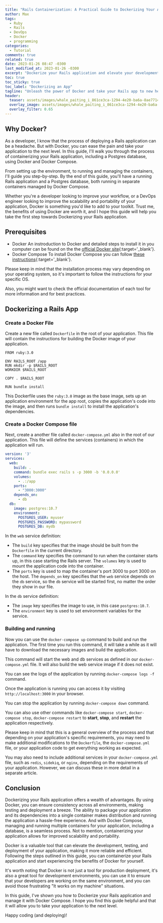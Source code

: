 ```yaml
---
title: "Rails Containerization: A Practical Guide to Dockerizing Your App"
author: Max
tags:
  - Ruby
  - Rails
  - DevOps
  - Docker
  - programming
categories:
  - Tutorial
comments: true
related: true
date: 2023-01-26 08:47 -0300
last_modified_at: 2023-01-26 -0300
excerpt: "Dockerize your Rails application and elevate your development, testing, and deployment process with this step-by-step guide. Experience the reliability and efficiency of Docker for yourself and take your application to the next level."
toc: true
toc_sticky: true
toc_label: "Dockerizing an App"
tagline: "Unleash the power of Docker and take your Rails app to new heights with this easy-peasy step-by-step guide"
header:
  teaser: assets/images/whale_paiting_i_861ce3ca-1294-4e20-ba6a-8ae77145af65.png
  overlay_image: assets/images/whale_paiting_i_861ce3ca-1294-4e20-ba6a-8ae77145af65.png
  overlay_filter: 0.65
---
```

## Why Docker?
As a developer, I know that the process of deploying a Rails application can be a headache. But with Docker, you can ease the pain and take your application to the next level. In this guide, I'll walk you through the process of containerizing your Rails application, including a Postgres database, using Docker and Docker Compose.

From setting up the environment, to running and managing the containers, I'll guide you step-by-step. By the end of this guide, you'll have a running Rails application and a Postgres database, both running in separate containers managed by Docker Compose.

Whether you're a developer looking to improve your workflow, or a DevOps engineer looking to improve the scalability and portability of your application, Docker is something you'd like to add to your toolkit. Trust me, the benefits of using Docker are worth it, and I hope this guide will help you take the first step towards Dockerizing your Rails application.

## Prerequisites
* Docker
    An instroduction to Docker and detailed steps to install it in you computer can be found on the the [official Docker site](https://www.docker.com/get-started/){:target='_blank'}.
* Docker Compose
    To install Docker Compose you can follow [these instructions](https://docs.docker.com/compose/install/){:target='_blank'}.

Please keep in mind that the installation process may vary depending on your operating system, so it's important to follow the instructions for your specific OS.

Also, you might want to check the official documentation of each tool for more information and for best practices.

## Dockerizing a Rails App

### Create a Docker File
    
Create a new file called `Dockerfile` in the root of your application. This file will contain the instructions for building the Docker image of your application.
~~~docker
FROM ruby:3.0

ENV RAILS_ROOT /app
RUN mkdir -p $RAILS_ROOT
WORKDIR $RAILS_ROOT

COPY . $RAILS_ROOT

RUN bundle install
~~~

This Dockerfile uses the `ruby:3.0` image as the base image, sets up an application environment for the app root, copies the application's code into the image, and then runs `bundle install` to install the application's dependencies.

### Create a Docker Compose file
Next, create a another file called `docker-compose.yml` also in the root of our application. This file will define the services (containers) in which the application will run.

~~~yaml
version: '3'
services:
  web:
    build: .
    command: bundle exec rails s -p 3000 -b '0.0.0.0'
    volumes:
      - .:/app
    ports:
      - "3000:3000"
    depends_on:
      - db
  db:
    image: postgres:10.7
    environment:
      POSTGRES_USER: myuser
      POSTGRES_PASSWORD: mypassword
      POSTGRES_DB: mydb
~~~
In the `web` service definition:
* The `build` key specifies that the image should be built from the `Dockerfile` in the current directory. 
* The `command` key specifies the command to run when the container starts up, in this case starting the Rails server. 
The `volumes` key is used to mount the application code into the container. 
* The `ports` key is used to map the container's port 3000 to port 3000 on the host.
The `depends_on` key specifies that the `web` service depends on the `db` service, so the `db` service will be started first, no matter the order they show in our file.

In the `db` service definition:
* The `image` key specifies the image to use, in this case `postgres:10.7`. 
* The `environment` key is used to set environment variables for the service.

### Building and running
Now you can use the `docker-compose up` command to build and run the application. The first time you run this command, it will take a while as it will have to download the necessary images and build the application.

This command will start the web and db services as defined in our `docker-compose.yml` file. It will also build the web service image if it does not exist.

You can see the logs of the application by running `docker-compose logs -f` command.

Once the application is running you can access it by visiting `http://localhost:3000` in your browser.

You can stop the application by running `docker-compose down` command.

You can also use other commands like `docker-compose start`, `docker-compose stop`, `docker-compose restart` to **start**, **stop**, and **restart** the application respectively.

Please keep in mind that this is a general overview of the process and that depending on your application's specific requirements, you may need to make additional modifications to the `Dockerfile`, the `docker-compose.yml` file, or your application code to get everything working as expected.

You may also need to include additional services in your `docker-compose.yml` file, such as `redis`, `sidekiq`, or `nginx`, depending on the requirements of your application. However, we can discuss these in more detail in a separate article.

## Conclusion

Dockerizing your Rails application offers a wealth of advantages. By using Docker, you can ensure consistency across all environments, making testing and deployment a breeze. The ability to package your application and its dependencies into a single container makes distribution and running the application a hassle-free experience. And with Docker Compose, managing and running multiple containers for your application, including a database, is a seamless process. Not to mention, containerizing your application allows for improved scalability and portability.

Docker is a valuable tool that can elevate the development, testing, and deployment of your application, making it more reliable and efficient. Following the steps outlined in this guide, you can containerize your Rails application and start experiencing the benefits of Docker for yourself.

It's worth noting that Docker is not just a tool for production deployment, it's also a great tool for development environments, you can use it to ensure that your developers are working on the same environment, and you can avoid those frustrating "It works on my machine" situations.

In this guide, I've shown you how to Dockerize your Rails application and manage it with Docker Compose. I hope you find this guide helpful and that it will allow you to take your application to the next level.

Happy coding (and deploying)!
